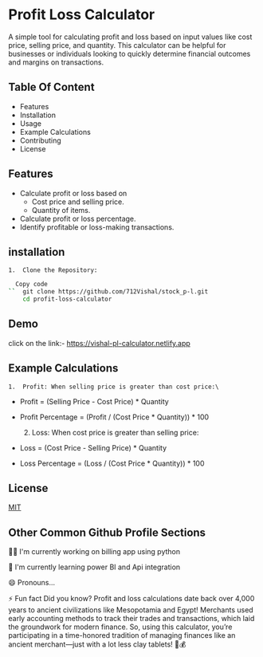 
# Profit Loss Calculator

A simple tool for calculating profit and loss based on input values like cost price, selling price, and quantity. This calculator can be helpful for businesses or individuals looking to quickly determine financial outcomes and margins on transactions.


## Table Of Content

- Features
- Installation
- Usage
- Example Calculations
- Contributing
- License

## Features
- Calculate profit or loss based on
    - Cost price and selling price.
    - Quantity of items.
- Calculate profit or loss percentage.
- Identify profitable or loss-making transactions.

## installation

    1.	Clone the Repository:


```bash
  Copy code
``  git clone https://github.com/712Vishal/stock_p-l.git
    cd profit-loss-calculator

```




## Demo

click on the link:-  https://vishal-pl-calculator.netlify.app


## Example Calculations
    1.	Profit: When selling price is greater than cost price:\
- Profit = (Selling Price - Cost Price) * Quantity
- Profit Percentage = (Profit / (Cost Price * Quantity)) * 100


    2.	Loss: When cost price is greater than selling price:
    
-	Loss = (Cost Price - Selling Price) * Quantity
-	Loss Percentage = (Loss / (Cost Price * Quantity)) * 100



## License

[MIT](https://vishal-pl-calculator.netlify.app/)


## Other Common Github Profile Sections
👩‍💻 I'm currently working on billing app using python

🧠 I'm currently learning power BI and Api integration

😄 Pronouns...

⚡️ Fun fact Did you know? Profit and loss calculations date back over 4,000 years to ancient civilizations like Mesopotamia and Egypt! Merchants used early accounting methods to track their trades and transactions, which laid the groundwork for modern finance. So, using this calculator, you’re participating in a time-honored tradition of managing finances like an ancient merchant—just with a lot less clay tablets! 📜💰

